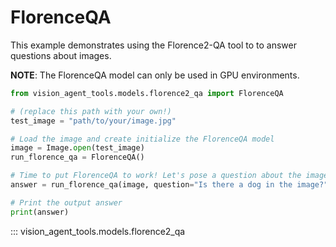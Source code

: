 # FlorenceQA

This example demonstrates using the Florence2-QA tool to   to answer questions about images.

__NOTE__: The FlorenceQA model can only be used in GPU environments.

```python
from vision_agent_tools.models.florence2_qa import FlorenceQA

# (replace this path with your own!)
test_image = "path/to/your/image.jpg"

# Load the image and create initialize the FlorenceQA model
image = Image.open(test_image)
run_florence_qa = FlorenceQA()

# Time to put FlorenceQA to work! Let's pose a question about the image
answer = run_florence_qa(image, question="Is there a dog in the image?")

# Print the output answer
print(answer)
```

::: vision_agent_tools.models.florence2_qa
